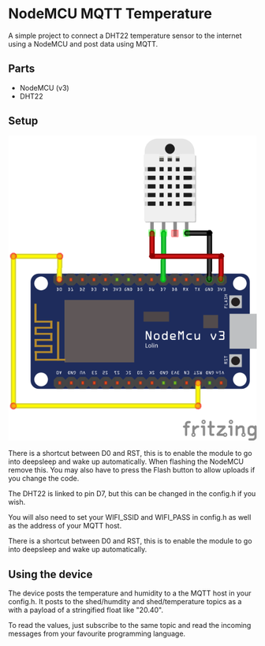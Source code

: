 # NodeMCU MQTT Temperature

A simple project to connect a DHT22 temperature sensor to the internet using a NodeMCU and post data using MQTT.

## Parts

* NodeMCU (v3)
* DHT22

## Setup

![Wiring diagram](/assets/wiring_bb.png)

There is a shortcut between D0 and RST, this is to enable the module to go into deepsleep and wake up automatically. When flashing the NodeMCU remove this. You may also have to press the Flash button to allow uploads if you change the code.

The DHT22 is linked to pin D7, but this can be changed in the config.h if you wish.

You will also need to set your WIFI_SSID and WIFI_PASS in config.h as well as the address of your MQTT host.

There is a shortcut between D0 and RST, this is to enable the module to go into deepsleep and wake up automatically.

## Using the device

The device posts the temperature and humidity to a the MQTT host in your config.h. It posts to the shed/humdity and shed/temperature topics as a with a payload of a stringified float like "20.40".

To read the values, just subscribe to the same topic and read the incoming messages from your favourite programming language.
